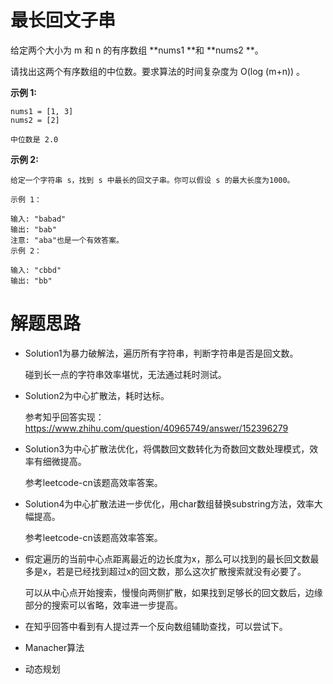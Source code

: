 # 最长回文子串

给定两个大小为 m 和 n 的有序数组 **nums1 **和 **nums2 **。

请找出这两个有序数组的中位数。要求算法的时间复杂度为 O(log (m+n)) 。

**示例 1:**

```
nums1 = [1, 3]
nums2 = [2]

中位数是 2.0

```

**示例 2:**

```
给定一个字符串 s，找到 s 中最长的回文子串。你可以假设 s 的最大长度为1000。

示例 1：

输入: "babad"
输出: "bab"
注意: "aba"也是一个有效答案。
示例 2：

输入: "cbbd"
输出: "bb"
```


# 解题思路

* Solution1为暴力破解法，遍历所有字符串，判断字符串是否是回文数。

  碰到长一点的字符串效率堪忧，无法通过耗时测试。

* Solution2为中心扩散法，耗时达标。

  参考知乎回答实现：https://www.zhihu.com/question/40965749/answer/152396279

* Solution3为中心扩散法优化，将偶数回文数转化为奇数回文数处理模式，效率有细微提高。

  参考leetcode-cn该题高效率答案。

* Solution4为中心扩散法进一步优化，用char数组替换substring方法，效率大幅提高。

  参考leetcode-cn该题高效率答案。

* 假定遍历的当前中心点距离最近的边长度为x，那么可以找到的最长回文数最多是x，若是已经找到超过x的回文数，那么这次扩散搜索就没有必要了。

  可以从中心点开始搜索，慢慢向两侧扩散，如果找到足够长的回文数后，边缘部分的搜索可以省略，效率进一步提高。

* 在知乎回答中看到有人提过弄一个反向数组辅助查找，可以尝试下。

* Manacher算法

* 动态规划

